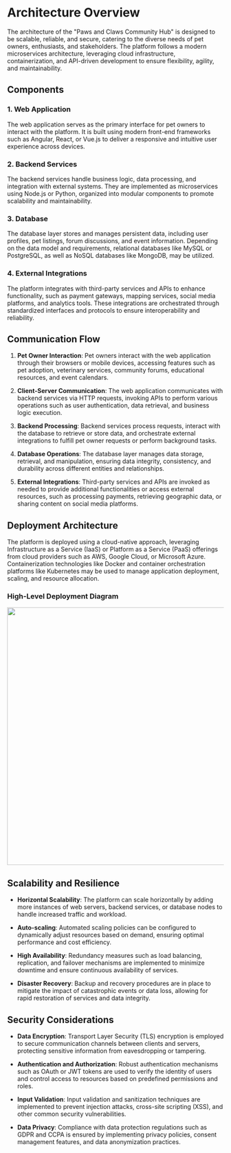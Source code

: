 # Architecture Overview

The architecture of the "Paws and Claws Community Hub" is designed to be scalable, reliable, and secure, catering to the diverse needs of pet owners, enthusiasts, and stakeholders. The platform follows a modern microservices architecture, leveraging cloud infrastructure, containerization, and API-driven development to ensure flexibility, agility, and maintainability.

## Components

### 1. Web Application

The web application serves as the primary interface for pet owners to interact with the platform. It is built using modern front-end frameworks such as Angular, React, or Vue.js to deliver a responsive and intuitive user experience across devices.

### 2. Backend Services

The backend services handle business logic, data processing, and integration with external systems. They are implemented as microservices using Node.js or Python, organized into modular components to promote scalability and maintainability.

### 3. Database

The database layer stores and manages persistent data, including user profiles, pet listings, forum discussions, and event information. Depending on the data model and requirements, relational databases like MySQL or PostgreSQL, as well as NoSQL databases like MongoDB, may be utilized.

### 4. External Integrations

The platform integrates with third-party services and APIs to enhance functionality, such as payment gateways, mapping services, social media platforms, and analytics tools. These integrations are orchestrated through standardized interfaces and protocols to ensure interoperability and reliability.

## Communication Flow

1. **Pet Owner Interaction**: Pet owners interact with the web application through their browsers or mobile devices, accessing features such as pet adoption, veterinary services, community forums, educational resources, and event calendars.

2. **Client-Server Communication**: The web application communicates with backend services via HTTP requests, invoking APIs to perform various operations such as user authentication, data retrieval, and business logic execution.

3. **Backend Processing**: Backend services process requests, interact with the database to retrieve or store data, and orchestrate external integrations to fulfill pet owner requests or perform background tasks.

4. **Database Operations**: The database layer manages data storage, retrieval, and manipulation, ensuring data integrity, consistency, and durability across different entities and relationships.

5. **External Integrations**: Third-party services and APIs are invoked as needed to provide additional functionalities or access external resources, such as processing payments, retrieving geographic data, or sharing content on social media platforms.

## Deployment Architecture

The platform is deployed using a cloud-native approach, leveraging Infrastructure as a Service (IaaS) or Platform as a Service (PaaS) offerings from cloud providers such as AWS, Google Cloud, or Microsoft Azure. Containerization technologies like Docker and container orchestration platforms like Kubernetes may be used to manage application deployment, scaling, and resource allocation.

### High-Level Deployment Diagram

<img src="https://github.com/SWENGG4Y2024/SWENGG4Y2024Team06/assets/122434196/c3a0d4ac-2c62-432b-97bd-93e93ea09e9d" width="600" height="600">


## Scalability and Resilience

- **Horizontal Scalability**: The platform can scale horizontally by adding more instances of web servers, backend services, or database nodes to handle increased traffic and workload.
  
- **Auto-scaling**: Automated scaling policies can be configured to dynamically adjust resources based on demand, ensuring optimal performance and cost efficiency.

- **High Availability**: Redundancy measures such as load balancing, replication, and failover mechanisms are implemented to minimize downtime and ensure continuous availability of services.

- **Disaster Recovery**: Backup and recovery procedures are in place to mitigate the impact of catastrophic events or data loss, allowing for rapid restoration of services and data integrity.

## Security Considerations

- **Data Encryption**: Transport Layer Security (TLS) encryption is employed to secure communication channels between clients and servers, protecting sensitive information from eavesdropping or tampering.

- **Authentication and Authorization**: Robust authentication mechanisms such as OAuth or JWT tokens are used to verify the identity of users and control access to resources based on predefined permissions and roles.

- **Input Validation**: Input validation and sanitization techniques are implemented to prevent injection attacks, cross-site scripting (XSS), and other common security vulnerabilities.

- **Data Privacy**: Compliance with data protection regulations such as GDPR and CCPA is ensured by implementing privacy policies, consent management features, and data anonymization practices.
